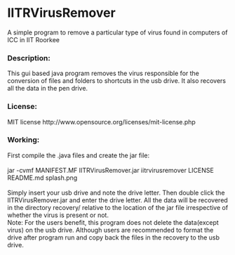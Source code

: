 IITRVirusRemover
===============

A simple program to remove a particular type of virus found in computers of ICC in IIT Roorkee

<h3>Description:</h3>
This gui based java program removes the virus responsible for the conversion of files and folders to shortcuts in the usb drive. It also recovers all the data in the pen drive.

<h3>License:</h3>
MIT license http://www.opensource.org/licenses/mit-license.php

<h3>Working:</h3>
First compile the .java files and create the jar file:<br><br>
jar -cvmf MANIFEST.MF IITRVirusRemover.jar iitrvirusremover LICENSE README.md splash.png<br><br>
Simply insert your usb drive and note the drive letter. Then double click the IITRVirusRemover.jar and enter the drive letter. All the data will be recovered in the directory recovery/ relative to the location of the jar file irrespective of whether the virus is present or not.<br>
Note: For the users benefit, this program does not delete the data(except virus) on the usb drive. Although users are recommended to format the drive after program run and copy back the files in the recovery to the usb drive.
